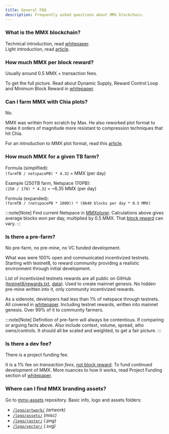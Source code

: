 ```yaml
---
title: General FAQ
description: Frequently asked questions about MMX blockchain.
---
```


### What is the MMX blockchain?

Technical introduction, read [whitepaper](../../../articles/general/mmx-whitepaper/).\
Light introduction, read [article](../../../articles/general/mmx-tldr/).

### How much MMX per block reward?

Usually around 0.5 MMX + transaction fees.

To get the full picture. Read about Dynamic Supply, Reward Control Loop and Minimum Block Reward in [whitepaper](../../../articles/general/mmx-whitepaper/).

### Can I farm MMX with Chia plots?

No.

MMX was written from scratch by Max. He also reworked plot format to make it orders of magnitude more resistant to compression techniques that hit Chia.

For an introduction to MMX plot format, read this [article](../../../articles/plotting/plot-format/).

### How much MMX for a given TB farm?

Formula (simplified):\
`(farmTB / netspacePB) * 4.32` = MMX (per day)

Example (250TB farm, Netspace 170PB):\
`(250 / 170) * 4.32` = ~6.35 MMX (per day)

Formula (expanded):\
`(farmTB / (netspacePB * 1000)) * (8640 blocks per day * 0.5 MMX)`

:::note[Note]
Find current Netspace in [MMXplorer](https://mmxplorer.com/dashboard). Calculations above gives average blocks won per day, multiplied by 0.5 MMX. That [block reward](#how-much-mmx-per-block-reward) can vary.
:::

### Is there a pre-farm?

No pre-farm, no pre-mine, no VC funded development.

What was were 100% open and communicated incentivized testnets. Starting with testnet8, to reward community providing a realistic environment through initial development.

List of incentivized testnets rewards are all public on GitHub ([testnet8/rewards.txt](https://github.com/madMAx43v3r/mmx-node/blob/master/data/testnet8/rewards.txt), [data](https://github.com/madMAx43v3r/mmx-node/blob/master/data)). Used to create mainnet genesis. No hidden pre-mine written into it, only community incentivized rewards.

As a sidenote, developers had less than 1% of netspace through testnets. All covered in [whitepaper](../../../articles/general/mmx-whitepaper/). Including testnet rewards, written into mainnet genesis. Over 99% of it to community farmers.

:::note[Note]
Definition of pre-farm will always be contentious. If comparing or arguing facts above. Also include context, volume, spread, who owns/controls. It should all be scaled and weighted, to get a fair picture.
:::

### Is there a dev fee?

There is a project funding fee.

It is a 1% fee on *transaction fees*, <ins>not block reward</ins>. To fund continued development of MMX. More nuances to how it works, read Project Funding section of [whitepaper](../../../articles/general/mmx-whitepaper/).

### Where can I find MMX branding assets?
Go to [mmx-assets](https://github.com/madMAx43v3r/mmx-assets) repository. Basic info, logo and assets folders:
- [`/logo/artwork/`](https://github.com/madMAx43v3r/mmx-assets/tree/master/logo/artwork/) _(artwork)_
- [`/logo/assets/`](https://github.com/madMAx43v3r/mmx-assets/tree/master/logo/assets/) _(misc)_
- [`/logo/raster/`](https://github.com/madMAx43v3r/mmx-assets/tree/master/logo/raster/) _(.png)_
- [`/logo/vector/`](https://github.com/madMAx43v3r/mmx-assets/tree/master/logo/vector/) _(.svg)_
